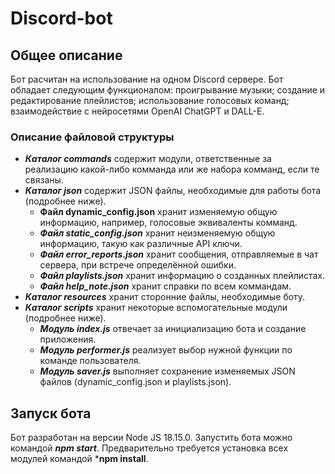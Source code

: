 # Discord-bot
## Общее описание
Бот расчитан на использование на одном Discord сервере. Бот обладает следующим функционалом: проигрывание музыки; создание и редактирование плейлистов; использование голосовых команд; взаимодействие с нейросетями OpenAI ChatGPT и DALL-E.  
### Описание файловой структуры
- ***Каталог commands*** содержит модули, ответственные за реализацию какой-либо комманда или же набора комманд, если те связаны.
- ***Каталог json*** содержит JSON файлы, необходимые для работы бота (подробнее ниже).
    - **Файл dynamic_config.json** хранит изменяемую общую информацию, например, голосовые эквиваленты комманд.
    - ***Файл static_config.json*** хранит неизменяемую общую информацию, такую как различные API ключи.
    - ***Файл error_reports.json*** хранит сообщения, отправляемые в чат сервера, при встрече определённой ошибки.
    - ***Файл playlists.json*** хранит информацию о созданных плейлистах.
    - ***Файл help_note.json*** хранит справки по всем коммандам.
- ***Каталог resources*** хранит сторонние файлы, необходимые боту.
- ***Каталог scripts*** хранит некоторые вспомогательные модули (подробнее ниже).
    - ***Модуль index.js*** отвечает за инициализацию бота и создание приложения.
    - ***Модуль performer.js*** реализует выбор нужной функции по команде пользователя.
    - ***Модуль saver.js*** выполняет сохранение изменяемых JSON файлов (dynamic_config.json и playlists.json).
## Запуск бота
Бот разработан на версии Node JS 18.15.0. Запустить бота можно командой ***npm start***. Предварительно требуется установка всех модулей командой ***npm install**.
